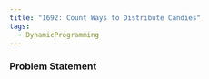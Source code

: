 ```yaml
---
title: "1692: Count Ways to Distribute Candies"
tags:
  - DynamicProgramming
---
```

### Problem Statement

